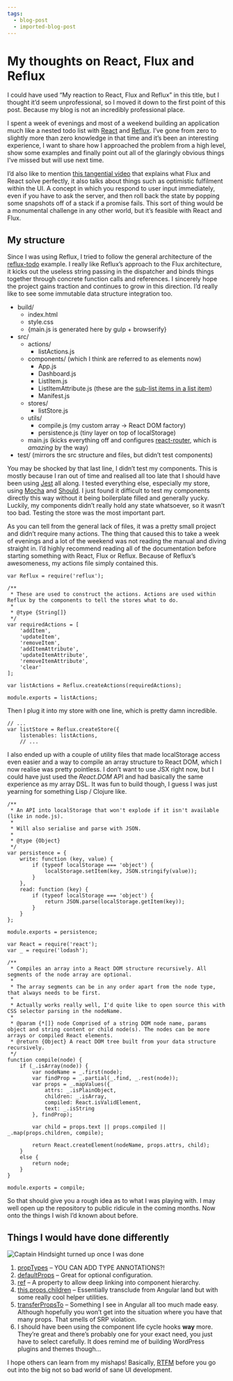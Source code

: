 ```yaml
---
tags:
  - blog-post
  - imported-blog-post
---
```

# My thoughts on React, Flux and Reflux

I could have used “My reaction to React, Flux and Reflux” in this title, but I thought it’d seem unprofessional, so I moved it down to the first point of this post. Because my blog is not an incredibly professional place.

I spent a week of evenings and most of a weekend building an application much like a nested todo list with [React](http://facebook.github.io/react/) and [Reflux](https://github.com/spoike/refluxjs/). I’ve gone from zero to slightly more than zero knowledge in that time and it’s been an interesting experience, I want to share how I approached the problem from a high level, show some examples and finally point out all of the glaringly obvious things I’ve missed but will use next time.

I’d also like to mention [this tangential video](http://dev.hubspot.com/blog/moving-backbone-to-flux-react) that explains what Flux and React solve perfectly, it also talks about things such as optimistic fulfilment within the UI. A concept in which you respond to user input immediately, even if you have to ask the server, and then roll back the state by popping some snapshots off of a stack if a promise fails. This sort of thing would be a monumental challenge in any other world, but it’s feasible with React and Flux.

## My structure

Since I was using Reflux, I tried to follow the general architecture of the [reflux-todo](https://github.com/spoike/refluxjs-todo) example. I really like Reflux’s approach to the Flux architecture, it kicks out the useless string passing in the dispatcher and binds things together through concrete function calls and references. I sincerely hope the project gains traction and continues to grow in this direction. I’d really like to see some immutable data structure integration too.

* build/
  * index.html
  * style.css
  * \{main.js is generated here by gulp + browserify}
* src/
  * actions/
    * listActions.js
  * components/ (which I think are referred to as elements now)
    * App.js
    * Dashboard.js
    * ListItem.js
    * ListItemAttribute.js (these are the [sub-list items in a list item](http://inception.davepedu.com/))
    * Manifest.js
  * stores/
    * listStore.js
  * utils/
    * compile.js (my custom array -> React DOM factory)
    * persistence.js (tiny layer on top of localStorage)
  * main.js (kicks everything off and configures [react-router](https://github.com/rackt/react-router), which is _amazing_ by the way)
* test/ (mirrors the src structure and files, but didn’t test components)

You may be shocked by that last line, I didn’t test my components. This is mostly because I ran out of time and realised all too late that I should have been using [Jest](http://facebook.github.io/jest/) all along. I tested everything else, especially my store, using [Mocha](http://mochajs.org/) and [Should](https://github.com/shouldjs/should.js). I just found it difficult to test my components directly this way without it being boilerplate filled and generally yucky. Luckily, my components didn’t really hold any state whatsoever, so it wasn’t too bad. Testing the store was the most important part.

As you can tell from the general lack of files, it was a pretty small project and didn’t require many actions. The thing that caused this to take a week of evenings and a lot of the weekend was not reading the manual and diving straight in. I’d highly recommend reading all of the documentation before starting something with React, Flux or Reflux. Because of Reflux’s awesomeness, my actions file simply contained this.

```
var Reflux = require('reflux');

/**
 * These are used to construct the actions. Actions are used within Reflux by the components to tell the stores what to do.
 *
 * @type {String[]}
 */
var requiredActions = [
    'addItem',
    'updateItem',
    'removeItem',
    'addItemAttribute',
    'updateItemAttribute',
    'removeItemAttribute',
    'clear'
];

var listActions = Reflux.createActions(requiredActions);

module.exports = listActions;
```

Then I plug it into my store with one line, which is pretty damn incredible.

```
// ...
var listStore = Reflux.createStore({
    listenables: listActions,
    // ...
```

I also ended up with a couple of utility files that made localStorage access even easier and a way to compile an array structure to React DOM, which I now realise was pretty pointless. I don’t want to use JSX right now, but I could have just used the _React.DOM_ API and had basically the same experience as my array DSL. It was fun to build though, I guess I was just yearning for something Lisp / Clojure like.

```
/**
 * An API into localStorage that won't explode if it isn't available (like in node.js).
 *
 * Will also serialise and parse with JSON.
 *
 * @type {Object}
 */
var persistence = {
    write: function (key, value) {
        if (typeof localStorage === 'object') {
            localStorage.setItem(key, JSON.stringify(value));
        }
    },
    read: function (key) {
        if (typeof localStorage === 'object') {
            return JSON.parse(localStorage.getItem(key));
        }
    }
};

module.exports = persistence;
```

```
var React = require('react');
var _ = require('lodash');

/**
 * Compiles an array into a React DOM structure recursively. All segments of the node array are optional.
 *
 * The array segments can be in any order apart from the node type, that always needs to be first.
 *
 * Actually works really well, I'd quite like to open source this with CSS selector parsing in the nodeName.
 *
 * @param {*[]} node Comprised of a string DOM node name, params object and string content or child node(s). The nodes can be more arrays or compiled React elements.
 * @return {Object} A react DOM tree built from your data structure recursively.
 */
function compile(node) {
    if (_.isArray(node)) {
        var nodeName = _.first(node);
        var findProp = _.partial(_.find, _.rest(node));
        var props = _.mapValues({
            attrs: _.isPlainObject,
            children: _.isArray,
            compiled: React.isValidElement,
            text: _.isString
        }, findProp);

        var child = props.text || props.compiled || _.map(props.children, compile);

        return React.createElement(nodeName, props.attrs, child);
    }
    else {
        return node;
    }
}

module.exports = compile;
```

So that should give you a rough idea as to what I was playing with. I may well open up the repository to public ridicule in the coming months. Now onto the things I wish I’d known about before.

## Things I would have done differently

![Captain Hindsight turned up once I was done](http://img3.wikia.nocookie.net/__cb20101028071113/southpark/images/d/d8/Coon2Hindsight10.png)

1. [propTypes](http://facebook.github.io/react/docs/reusable-components.html#prop-validation) – YOU CAN ADD TYPE ANNOTATIONS?!
2. [defaultProps](http://facebook.github.io/react/docs/reusable-components.html#default-prop-values) – Great for optional configuration.
3. [ref](http://facebook.github.io/react/docs/more-about-refs.html) – A property to allow deep linking into component hierarchy.
4. [this.props.children](http://facebook.github.io/react/docs/top-level-api.html#react.children) – Essentially transclude from Angular land but with some really cool helper utilities.
5. [transferPropsTo](http://facebook.github.io/react/docs/transferring-props.html) – Something I see in Angular all too much made easy. Although hopefully you won’t get into the situation where you have that many props. That smells of SRP violation.
6. I should have been using the component life cycle hooks **way** more. They’re great and there’s probably one for your exact need, you just have to select carefully. It does remind me of building WordPress plugins and themes though…

I hope others can learn from my mishaps! Basically, [RTFM](http://en.wikipedia.org/wiki/RTFM) before you go out into the big not so bad world of sane UI development.
